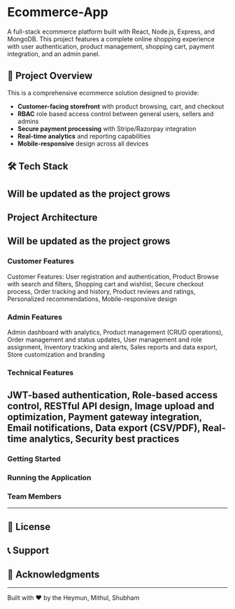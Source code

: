 # Ecommerce-App

A full-stack ecommerce platform built with React, Node.js, Express, and MongoDB. This project features a complete online shopping experience with user authentication, product management, shopping cart, payment integration, and an admin panel.

## 🚀 Project Overview

This is a comprehensive ecommerce solution designed to provide:
- **Customer-facing storefront** with product browsing, cart, and checkout
- **RBAC** role based access control between general users, sellers and admins
- **Secure payment processing** with Stripe/Razorpay integration
- **Real-time analytics** and reporting capabilities
- **Mobile-responsive** design across all devices

## 🛠️ Tech Stack
Will be updated as the project grows
---
## Project Architecture
Will be updated as the project grows
---
### Customer Features
Customer Features: User registration and authentication, Product Browse with search and filters, Shopping cart and wishlist, Secure checkout process, Order tracking and history, Product reviews and ratings, Personalized recommendations, Mobile-responsive design
### Admin Features
Admin dashboard with analytics, Product management (CRUD operations), Order management and status updates, User management and role assignment, Inventory tracking and alerts, Sales reports and data export, Store customization and branding
### Technical Features
JWT-based authentication, Role-based access control, RESTful API design, Image upload and optimization, Payment gateway integration, Email notifications, Data export (CSV/PDF), Real-time analytics, Security best practices
---
### Getting Started
### Running the Application
### Team Members
---
## 📝 License
## 📞 Support
## 🙏 Acknowledgments
---
Built with ❤️ by the Heymun, Mithul, Shubham

